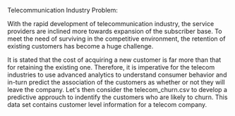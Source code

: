 Telecommunication Industry Problem:

With the rapid development of telecommunication industry, the service providers are inclined more towards expansion of the subscriber base. To meet the need of surviving in the competitive environment, the retention of existing customers has become a huge challenge. 

It is stated that the cost of acquiring a new customer is far more than that for retaining the existing one. Therefore, it is imperative for the telecom industries to use advanced analytics to understand consumer behavior and in-turn predict the association of the customers as whether or not they will leave the company. Let's then consider the telecom_churn.csv to develop a predictive approuch to indentify the customers who are likely to churn. This data set contains customer level information for a telecom company.
 
